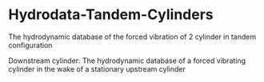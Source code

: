 # Hydrodata-Tandem-Cylinders
The hydrodynamic database of the forced vibration of 2 cylinder in tandem configuration

Downstream cylinder: The hydrodynamic database of a forced vibrating cylinder in the wake of a stationary upstream cylinder
